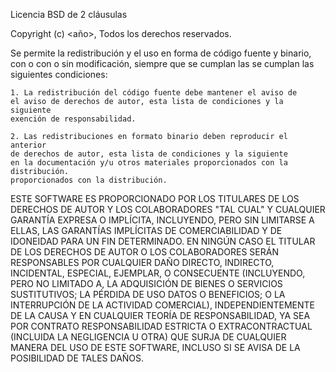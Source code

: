 Licencia BSD de 2 cláusulas

Copyright (c) <año>, <nombre del autor> Todos los derechos reservados.

Se permite la redistribución y el uso en forma de código fuente y binario, con o 
    con o sin modificación, siempre que se cumplan las 
    se cumplan las siguientes condiciones:

    1. La redistribución del código fuente debe mantener el aviso de 
    el aviso de derechos de autor, esta lista de condiciones y la siguiente
    exención de responsabilidad.

    2. Las redistribuciones en formato binario deben reproducir el anterior
    de derechos de autor, esta lista de condiciones y la siguiente
    en la documentación y/u otros materiales proporcionados con la distribución. 
    proporcionados con la distribución.

ESTE SOFTWARE ES PROPORCIONADO POR LOS TITULARES DE LOS DERECHOS DE AUTOR Y LOS COLABORADORES
    "TAL CUAL" Y CUALQUIER GARANTÍA EXPRESA O IMPLÍCITA, INCLUYENDO,
    PERO SIN LIMITARSE A ELLAS, LAS GARANTÍAS IMPLÍCITAS DE COMERCIABILIDAD
    Y DE IDONEIDAD PARA UN FIN DETERMINADO.
    EN NINGÚN CASO EL TITULAR DE LOS DERECHOS DE AUTOR O LOS COLABORADORES SERÁN RESPONSABLES
    POR CUALQUIER DAÑO DIRECTO, INDIRECTO, INCIDENTAL, ESPECIAL, EJEMPLAR,
    O CONSECUENTE (INCLUYENDO, PERO NO LIMITADO A,
    LA ADQUISICIÓN DE BIENES O SERVICIOS SUSTITUTIVOS; LA PÉRDIDA DE USO
    DATOS O BENEFICIOS; O LA INTERRUPCIÓN DE LA ACTIVIDAD COMERCIAL), INDEPENDIENTEMENTE DE LA CAUSA Y
    EN CUALQUIER TEORÍA DE RESPONSABILIDAD, YA SEA POR CONTRATO
    RESPONSABILIDAD ESTRICTA O EXTRACONTRACTUAL (INCLUIDA LA NEGLIGENCIA U OTRA) 
    QUE SURJA DE CUALQUIER MANERA DEL USO DE ESTE SOFTWARE,
    INCLUSO SI SE AVISA DE LA POSIBILIDAD DE TALES DAÑOS.
